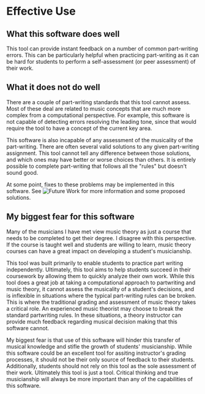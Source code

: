 # Effective Use

## What this software does well
This tool can provide instant feedback on a number of common part-writing errors. This can be particularly helpful when practicing part-writing as it can be hard for students to perform a self-assessment (or peer assessment) of their work.

## What it does not do well
There are a couple of part-writing standards that this tool cannot assess. Most of these deal are related to music concepts that are much more complex from a computational perspective. For example, this software is not capable of detecting errors resolving the leading tone, since that would require the tool to have a concept of the current key area.

This software is also incapable of any assessment of the musicality of the part-writing. There are often several valid solutions to any given part-writing assignment. This tool cannot tell any difference between those solutions, and which ones may have better or worse choices than others. It is entirely possible to complete part-writing that follows all the "rules" but doesn't sound good.

At some point, fixes to these problems may be implemented in this software. See ![Future Work](#FutureWork) for more information and some proposed solutions.

## My biggest fear for this software
Many of the musicians I have met view music theory as just a course that needs to be completed to get their degree. I disagree with this perspective. If the course is taught well and students are willing to learn, music theory courses can have a great impact on developing a student's musicianship.

This tool was built primarily to enable students to practice part writing independently. Ultimately, this tool aims to help students succeed in their coursework by allowing them to quickly analyze their own work. While this tool does a great job at taking a computational approach to partwriting and music theory, it cannot assess the musicality of a student's decisions, and is inflexible in situations where the typical part-writing rules can be broken. This is where the traditional grading and assessment of music theory takes a critical role. An experienced music theorist may choose to break the standard partwriting rules. In these situations, a theory instructor can provide much feedback regarding musical decision making that this software cannot.

My biggest fear is that use of this software will hinder this transfer of musical knowledge and stifle the growth of students' musicianship. While this software could be an excellent tool for assiting instructor's grading processes, it should not be their only source of feedback to their students. Additionally, students should not rely on this tool as the sole assessment of their work. Ultimately this tool is just a tool. Critical thinking and true musicianship will always be more important than any of the capabilities of this software.
